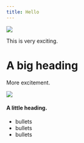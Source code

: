 ```yaml
---
title: Hello
---
```

![](/_images/the-d-blue-mid-1-.png)

This is very exciting.

# A big heading

More excitement.

![](/_images/the-d-blue-mid-1-.png)

#### A little heading.

* bullets
* bullets
* bullets
